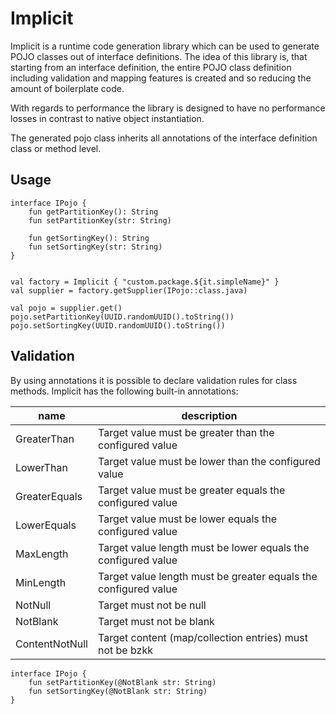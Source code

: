 # Implicit

Implicit is a runtime code generation library which can be used to generate POJO classes out of interface definitions.
The idea of this library is, that starting from an interface definition, the entire POJO class definition including
validation and mapping features is created and so reducing the amount of boilerplate code.

With regards to performance the library is designed to have no performance losses in contrast to native object
instantiation.

The generated pojo class inherits all annotations of the interface definition class or method level.

## Usage
````
interface IPojo {
    fun getPartitionKey(): String
    fun setPartitionKey(str: String)

    fun getSortingKey(): String
    fun setSortingKey(str: String)
}


val factory = Implicit { "custom.package.${it.simpleName}" }
val supplier = factory.getSupplier(IPojo::class.java)

val pojo = supplier.get()
pojo.setPartitionKey(UUID.randomUUID().toString())
pojo.setSortingKey(UUID.randomUUID().toString())
````

## Validation
By using annotations it is possible to declare validation rules for class methods.
Implicit has the following built-in annotations:

| name           | description                                                     |
|----------------|-----------------------------------------------------------------|        
| GreaterThan    | Target value must be greater than the configured value          |
| LowerThan      | Target value must be lower than the configured value            |
| GreaterEquals  | Target value must be greater equals the configured value        |
| LowerEquals    | Target value must be lower equals the configured value          |
| MaxLength      | Target value length must be lower equals the configured value   |
| MinLength      | Target value length must be greater equals the configured value |
| NotNull        | Target must not be null                                         |
| NotBlank       | Target must not be blank                                        |
| ContentNotNull | Target content (map/collection entries) must not be bzkk        |

````
interface IPojo {
    fun setPartitionKey(@NotBlank str: String)
    fun setSortingKey(@NotBlank str: String)
}
````
